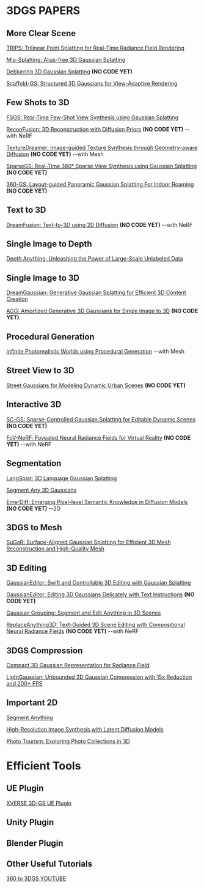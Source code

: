 # 3DGS PAPERS

## More Clear Scene
[TRIPS: Trilinear Point Splatting for Real-Time Radiance Field
Rendering](https://lfranke.github.io/trips/)

[Mip-Splatting: Alias-free 3D Gaussian Splatting](https://niujinshuchong.github.io/mip-splatting/)

[Deblurring 3D Gaussian Splatting](https://benhenryl.github.io/Deblurring-3D-Gaussian-Splatting/) **(NO CODE YET)**

[Scaffold-GS: Structured 3D Gaussians for View-Adaptive Rendering](https://city-super.github.io/scaffold-gs/)

## Few Shots to 3D
[FSGS: Real-Time Few-Shot View Synthesis using Gaussian Splatting](https://zehaozhu.github.io/FSGS/)

[ReconFusion: 3D Reconstruction with Diffusion Priors](https://reconfusion.github.io/) **(NO CODE YET)** --with NeRF

[TextureDreamer: Image-guided Texture Synthesis through Geometry-aware Diffusion](https://texturedreamer.github.io/) **(NO CODE YET)** --with Mesh

[SparseGS: Real-Time 360° Sparse View Synthesis using Gaussian Splatting](https://formycat.github.io/SparseGS-Real-Time-360-Sparse-View-Synthesis-using-Gaussian-Splatting/) **(NO CODE YET)**

[360-GS: Layout-guided Panoramic Gaussian Splatting For Indoor Roaming](https://arxiv.org/abs/2402.00763) **(NO CODE YET)**

## Text to 3D
[DreamFusion: Text-to-3D using 2D Diffusion](https://dreamfusion3d.github.io/) **(NO CODE YET)** --with NeRF

## Single Image to Depth
[Depth Anything: Unleashing the Power of Large-Scale Unlabeled Data](https://depth-anything.github.io/)

## Single Image to 3D
[DreamGaussian: Generative Gaussian Splatting for Efficient 3D Content Creation](https://dreamgaussian.github.io/)

[AGG: Amortized Generative 3D Gaussians for Single Image to 3D](https://ir1d.github.io/AGG/) **(NO CODE YET)**

## Procedural Generation 
[Infinite Photorealistic Worlds using Procedural Generation](https://infinigen.org/) --with Mesh

## Street View to 3D
[Street Gaussians for Modeling Dynamic Urban Scenes](https://zju3dv.github.io/street_gaussians/) **(NO CODE YET)**

## Interactive 3D
[SC-GS: Sparse-Controlled Gaussian Splatting for Editable Dynamic Scenes](https://yihua7.github.io/SC-GS-web/) **(NO CODE YET)** 

[FoV-NeRF: Foveated Neural Radiance Fields for Virtual Reality](https://ieeexplore.ieee.org/abstract/document/9872532)  **(NO CODE YET)** --with NeRF

## Segmentation
[LangSplat: 3D Language Gaussian Splatting](https://langsplat.github.io/)

[Segment Any 3D Gaussians](https://jumpat.github.io/SAGA/)

[EmerDiff: Emerging Pixel-level Semantic Knowledge in Diffusion Models](https://kmcode1.github.io/Projects/EmerDiff/)  **(NO CODE YET)** --2D


## 3DGS to Mesh
[SuGaR: Surface-Aligned Gaussian Splatting for Efficient 3D Mesh Reconstruction and High-Quality Mesh](https://anttwo.github.io/sugar/)

## 3D Editing
[GaussianEditor: Swift and Controllable 3D Editing with Gaussian Splatting](https://buaacyw.github.io/gaussian-editor/)

[GaussianEditor: Editing 3D Gaussians Delicately with Text Instructions](https://gaussianeditor.github.io/) **(NO CODE YET)** 

[Gaussian Grouping: Segment and Edit Anything in 3D Scenes](https://arxiv.org/abs/2312.00732)

[ReplaceAnything3D: Text-Guided 3D Scene Editing with Compositional Neural Radiance Fields](https://replaceanything3d.github.io/)  **(NO CODE YET)** --with NeRF

## 3DGS Compression
[Compact 3D Gaussian Representation for Radiance Field](https://maincold2.github.io/c3dgs/)

[LightGaussian: Unbounded 3D Gaussian Compression with 15x Reduction and 200+ FPS](https://lightgaussian.github.io/)

## Important 2D 
[Segment Anything](https://segment-anything.com/)

[High-Resolution Image Synthesis with Latent Diffusion Models](https://arxiv.org/abs/2112.10752)

[Photo Tourism: Exploring Photo Collections in 3D](https://dl.acm.org/doi/pdf/10.1145/1179352.1141964)

# Efficient Tools
## UE Plugin
[XVERSE 3D-GS UE Plugin](https://github.com/xverse-engine/XV3DGS-UEPlugin)

## Unity Plugin

## Blender Plugin


## Other Useful Tutorials
[360 to 3DGS YOUTUBE](https://www.youtube.com/watch?v=LQNBTvgljAw&t=245s)






